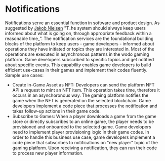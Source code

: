 # Notifications



Notifications serve an essential function in software and product design. As suggested by [Jakob Nielsen](https://www.nngroup.com/articles/author/jakob-nielsen/)  "T_he system should always keep users informed about what is going on, through appropriate feedback within a reasonable time_”.  The notification services are the foundational building blocks of the platform to keep users - game developers - informed about operations they have initiated or topics they are interested in. Most of the operations are executed in asynchronous patterns in the wodo gaming platform. Game developers subscribed to specific topics and get notified about specific events. This capability enables game developers to build efficient use-cases in their games and implement their codes fluently. Sample use cases:

* Create In-Game Asset as NFT: Developers can send the platform NFT API a request to mint an NFT item. This operation takes time, therefore it occurs in an asynchoronous way. The gaming platform notifies the game when the NFT is generated on the selected blockchain. Game developers implement a code piece that processes the notification and takes follow-up actions in their game code.
* Subscribe to Games: When a player downloads a game from the game store or directly subscribes to an online game, the player needs to be provisioned and onboarded to the selected game. Game developers need to implement player provisioning logic in their game codes.  In order to handle this business use case, game developers implement a code piece that subscribes to notifications on "new player" topic of the gaming platform. Upon receiving a notification, they can run their code to process new player information.&#x20;
